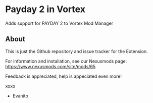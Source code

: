 # Payday 2 in Vortex
Adds support for PAYDAY 2 to Vortex Mod Manager

## About
This is just the Github repository and issue tracker for the Extension.

For information and installation, see our Nexusmods page:
https://www.nexusmods.com/site/mods/65

Feedback is appreciated, help is appeciated even more!

xoxo
- Evanito
